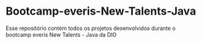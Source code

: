 # Bootcamp-everis-New-Talents-Java
Esse repositório contém todos os projetos desenvolvidos durante o bootcamp everis New Talents - Java da DIO
